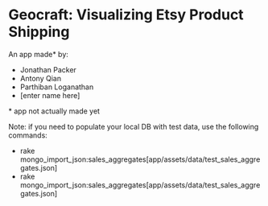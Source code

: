 Geocraft: Visualizing Etsy Product Shipping
===========================================

An app made\* by:
- Jonathan Packer
- Antony Qian
- Parthiban Loganathan
- [enter name here]

\* app not actually made yet

Note: if you need to populate your local DB with test data, use the following commands:
- rake mongo_import_json:sales_aggregates[app/assets/data/test_sales_aggregates.json]
- rake mongo_import_json:sales_aggregates[app/assets/data/test_sales_aggregates.json]

